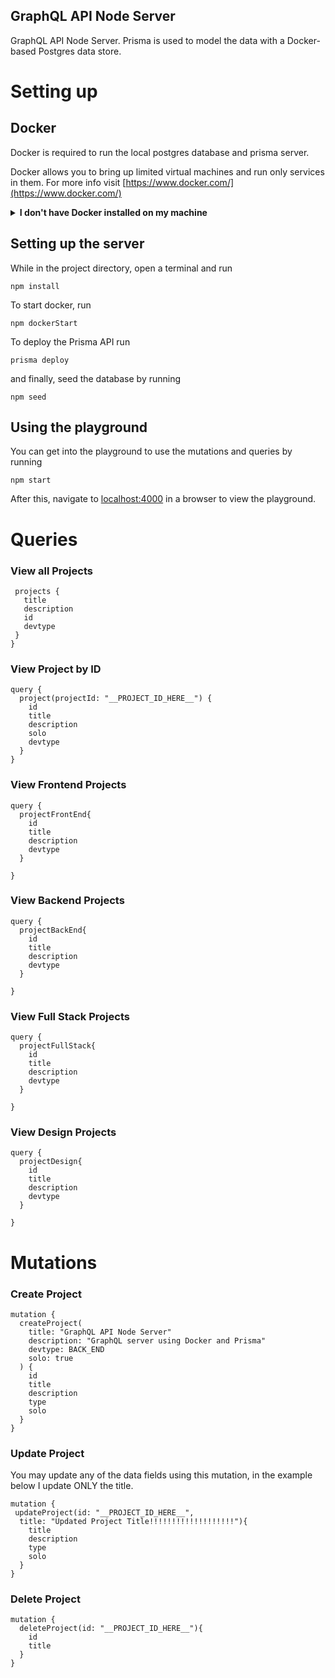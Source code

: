 ## GraphQL API Node Server

GraphQL API Node Server. Prisma is used to model the data with a Docker-based Postgres data store.

# Setting up

## Docker

Docker is required to run the local postgres database and prisma server.

Docker allows you to bring up limited virtual machines and run only services in them. For more info visit [https://www.docker.com/](https://www.docker.com/)

<details>
    <summary><strong>I don't have Docker installed on my machine</strong></summary>

To install docker follow the link that works for you:

[Docker for Mac](https://docs.docker.com/docker-for-mac/install/)

[Docker for Windows](https://docs.docker.com/docker-for-windows/install/)

</details>

## Setting up the server

While in the project directory, open a terminal and run

 `npm install`
 
 To start docker, run
 
 `npm dockerStart`
 
 To deploy the Prisma API run
 
 `prisma deploy`
 
 and finally, seed the database by running
 
 `npm seed`
 
 ## Using the playground
 
 You can get into the playground to use the mutations and queries by running 
 
 `npm start`
 
 After this, navigate to <localhost:4000> in a browser to view the playground.
 
 # Queries
 
 ### View all Projects 
 
 ```query{
  projects {
    title
    description
    id
    devtype
  }
}
```

### View Project by ID
```
query {
  project(projectId: "__PROJECT_ID_HERE__") {
    id
    title
    description
    solo
    devtype
  }
}
```
### View Frontend Projects
```
query {
  projectFrontEnd{
    id
    title
    description
    devtype
  }
  
}
```
### View Backend Projects
```
query {
  projectBackEnd{
    id
    title
    description
    devtype
  }
  
}
```

### View Full Stack Projects
```
query {
  projectFullStack{
    id
    title
    description
    devtype
  }
  
}
```

### View Design Projects
```
query {
  projectDesign{
    id
    title
    description
    devtype
  }
  
}
```

# Mutations

### Create Project
```
mutation {
  createProject(
    title: "GraphQL API Node Server"
    description: "GraphQL server using Docker and Prisma"
    devtype: BACK_END
    solo: true
  ) {
    id
    title
    description
    type
    solo
  }
}
```

### Update Project 
  You may update any of the data fields using this mutation, in the example below I update ONLY the title.
```
mutation {
 updateProject(id: "__PROJECT_ID_HERE__",
  title: "Updated Project Title!!!!!!!!!!!!!!!!!!!"){
    title
    description
    type
    solo
  }
}
```

### Delete Project
```
mutation {
  deleteProject(id: "__PROJECT_ID_HERE__"){
    id
    title
  }
}
```
